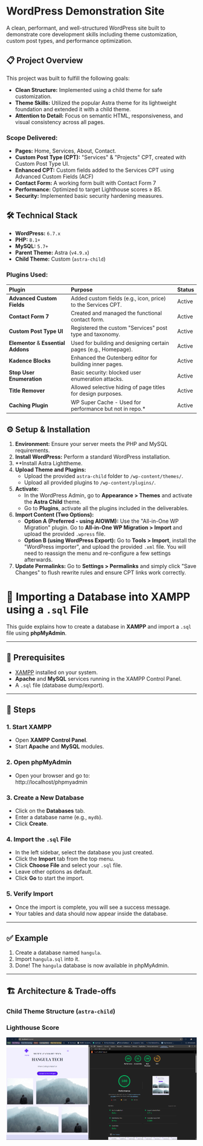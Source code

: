 # WordPress Demonstration Site

A clean, performant, and well-structured WordPress site built to demonstrate core development skills including theme customization, custom post types, and performance optimization.

## 📋 Project Overview

This project was built to fulfill the following goals:
*   **Clean Structure:** Implemented using a child theme for safe customization.
*   **Theme Skills:** Utilized the popular Astra theme for its lightweight foundation and extended it with a child theme.
*   **Attention to Detail:** Focus on semantic HTML, responsiveness, and visual consistency across all pages.

### Scope Delivered:
*   **Pages:** Home, Services, About, Contact.
*   **Custom Post Type (CPT):** "Services" & "Projects" CPT, created with Custom Post Type UI.
*   **Enhanced CPT:** Custom fields added to the Services CPT using Advanced Custom Fields (ACF)
*   **Contact Form:** A working form built with Contact Form 7
*   **Performance:** Optimized to target Lighthouse scores ≥ 85.
*   **Security:** Implemented basic security hardening measures.

## 🛠️ Technical Stack

*   **WordPress:** `6.7.x`
*   **PHP:** `8.1+` 
*   **MySQL:** `5.7+`
*   **Parent Theme:** Astra (`v4.9.x`)
*   **Child Theme:** Custom (`astra-child`)

### Plugins Used:
| Plugin | Purpose | Status |
| :--- | :--- | :--- |
| **Advanced Custom Fields** | Added custom fields (e.g., icon, price) to the Services CPT. | Active |
| **Contact Form 7** | Created and managed the functional contact form. | Active |
| **Custom Post Type UI** | Registered the custom "Services" post type and taxonomy. | Active |
| **Elementor** & **Essential Addons**| Used for building and designing certain pages (e.g., Homepage). | Active |
| **Kadence Blocks** | Enhanced the Gutenberg editor for building inner pages. | Active |
| **Stop User Enumeration** | Basic security: blocked user enumeration attacks. | Active |
| **Title Remover** | Allowed selective hiding of page titles for design purposes. | Active |
| **Caching Plugin** |  WP Super Cache - Used for performance but not in repo.* | Active |

## ⚙️ Setup & Installation

1.  **Environment:** Ensure your server meets the PHP and MySQL requirements.
2.  **Install WordPress:** Perform a standard WordPress installation.
3.  **Install Astra Lighttheme.
4.  **Upload Theme and Plugins:**
    *   Upload the provided `astra-child` folder to `/wp-content/themes/`.
    *   Upload all provided plugins to `/wp-content/plugins/`.
5.  **Activate:**
    *   In the WordPress Admin, go to **Appearance > Themes** and activate the **Astra Child** theme.
    *   Go to **Plugins**, activate all the plugins included in the deliverables.
6.  **Import Content (Two Options):**
    *   **Option A (Preferred - using AIOWM):** Use the "All-in-One WP Migration" plugin. Go to **All-in-One WP Migration > Import** and upload the provided `.wpress` file.
    *   **Option B (using WordPress Export):** Go to **Tools > Import**, install the "WordPress importer", and upload the provided `.xml` file. You will need to reassign the menu and re-configure a few settings afterwards.
7.  **Update Permalinks:** Go to **Settings > Permalinks** and simply click "Save Changes" to flush rewrite rules and ensure CPT links work correctly.


# 📘 Importing a Database into XAMPP using a `.sql` File

This guide explains how to create a database in **XAMPP** and import a `.sql` file using **phpMyAdmin**.

---

## 🚀 Prerequisites
- [XAMPP](https://www.apachefriends.org/) installed on your system.
- **Apache** and **MySQL** services running in the XAMPP Control Panel.
- A `.sql` file (database dump/export).

---

## 📝 Steps

### 1. Start XAMPP
- Open **XAMPP Control Panel**.
- Start **Apache** and **MySQL** modules.

### 2. Open phpMyAdmin
- Open your browser and go to:  
http://localhost/phpmyadmin


### 3. Create a New Database
- Click on the **Databases** tab.
- Enter a database name (e.g., `mydb`).
- Click **Create**.

### 4. Import the `.sql` File
- In the left sidebar, select the database you just created.
- Click the **Import** tab from the top menu.
- Click **Choose File** and select your `.sql` file.
- Leave other options as default.
- Click **Go** to start the import.

### 5. Verify Import
- Once the import is complete, you will see a success message.
- Your tables and data should now appear inside the database.

---

## ✅ Example
1. Create a database named `hangula`.
2. Import `hangula.sql` into it.
3. Done! The `hangula` database is now available in phpMyAdmin.

---


## 🏗️ Architecture & Trade-offs

### Child Theme Structure (`astra-child`)

### Lighthouse Score
![alt text](image.png)
